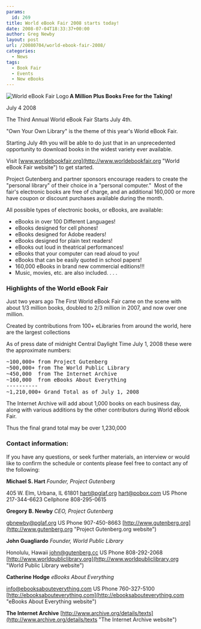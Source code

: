 ```yaml
---
params:
  id: 269
title: World eBook Fair 2008 starts today!
date: 2008-07-04T18:33:37+00:00
author: Greg Newby
layout: post
url: /20080704/world-ebook-fair-2008/
categories:
  - News
tags:
  - Book Fair
  - Events
  - New eBooks
---
```

<img src="/images/world-ebook-fair-logo.jpg" title="World eBook Fair Logo" alt="World eBook Fair Logo" align="left" />**A Million Plus Books Free for the Taking!**

July 4 2008

The Third Annual World eBook Fair Starts July 4th.

"Own Your Own Library" is the theme of this year's World eBook Fair.

Starting July 4th you will be able to do just that in an unprecedented opportunity to download books in the widest variety ever available.

Visit [www.worldebookfair.org](http://www.worldebookfair.org "World eBook Fair website") to get started.

Project Gutenberg and partner sponsors encourage readers to create the "personal library" of their choice in a "personal computer."  Most of the fair's electronic books are free of charge, and an additional 160,000 or more have coupon or discount purchases available during the month.

All possible types of electronic books, or eBooks, are available:

  * eBooks in over 100 Different Languages!
  * eBooks designed for cell phones!
  * eBooks designed for Adobe readers!
  * eBooks designed for plain text readers!
  * eBooks out loud in theatrical performances!
  * eBooks that your computer can read aloud to you!
  * eBooks that can be easily quoted in school papers!
  * 160,000 eBooks in brand new commercial editions!!!
  * Music, movies, etc. are also included. . . .

### <!--more-->Highlights of the World eBook Fair

Just two years ago The First World eBook Fair came on the scene with about 1/3 million books, doubled to 2/3 million in 2007, and now over one million.

Created by contributions from 100+ eLibraries from around the world, here are the largest collections

As of press date of midnight Central Daylight Time July 1, 2008 these were the approximate numbers:

<pre>~100,000+ from Project Gutenberg
~500,000+ from The World Public Library
~450,000  from The Internet Archive
~160,000  from eBooks About Everything
----------
~1,210,000+ Grand Total as of July 1, 2008</pre>

The Internet Archive will add about 1,000 books on each business day, along with various additions by the other contributors during World eBook Fair.

Thus the final grand total may be over 1,230,000

### Contact information:

If you have any questions, or seek further materials, an interview or would like to confirm the schedule or contents please feel free to contact any of the following:

**Michael S. Hart**
_Founder, Project Gutenberg_

405 W. Elm, Urbana, IL 61801
hart@pglaf.org
hart@pobox.com
US Phone  217-344-6623
Cellphone 808-295-0615

**Gregory B. Newby**
_CEO, Project Gutenberg_

gbnewby@pglaf.org
US Phone 907-450-8663
[http://www.gutenberg.org](http://www.gutenberg.org "Project Gutenberg.org website")

**John Guagliardo**
_Founder, World Public Library_

Honolulu, Hawaii
john@gutenberg.cc
US Phone 808-292-2068
[http://www.worldpubliclibrary.org](http://www.worldpubliclibrary.org "World Public Library website")

**Catherine Hodge**
_eBooks About Everything_

info@ebooksabouteverything.com
US Phone 760-327-5100
[http://ebooksabouteverything.com](http://ebooksabouteverything.com "eBooks About Everything website")

**The Internet Archive**
[http://www.archive.org/details/texts](http://www.archive.org/details/texts "The Internet Archive website")
